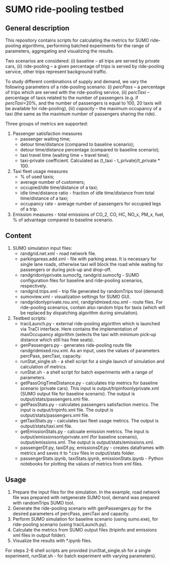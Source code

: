 # SUMO ride-pooling testbed

## General description

This repository contains scripts for calculating the metrics for SUMO ride-pooling algorithms, performing batched experiments for the range of parameters, aggregating and visualizing the results. 

Two scenarios are considered: (i) baseline – all trips are served by private cars, (ii) ride-pooling – a given percentage of trips is served by ride-pooling service, other trips represent background traffic.

To study different combinations of supply and demand, we vary the following parameters of a ride-pooling scenario: (i) *percPass* – a percentage of trips which are served with the ride-pooling service, (ii) *percTaxi* – percentage of taxis related to the number of passengers (e.g. if *percTaxi*=20%, and the number of passengers is equal to 100, 20 taxis will be available for ride-pooling), (iii) *capacity* – the maximum occupancy of a taxi (the same as the maximum number of passengers sharing the ride).

Three groups of metrics are supported:
1. Passenger satisfaction measures
   * passenger waiting time;
   * detour time/distance (compared to baseline scenario);
   * detour time/distance percentage (compared to baseline scenario);
   * taxi travel time (waiting time + travel time);
   * taxi-private coefficient. Calculated as (t_taxi - t_private)/t_private * 100.
2. Taxi fleet usage measures
    * % of used taxis;
    * average number of customers;
    * occupied/idle time/distance of a taxi;
    * idle time/distance ratio - fraction of idle time/distance from total time/distance of a taxi;
    * occupancy rate - average number of passengers for occupied legs of a trip.
5. Emission measures - total emissions of CO_2, CO, HC, NO_x, PM_x, fuel, % of advantage compared to baseline scenario.

## Content
1. SUMO simulation input files:
   * randgrid.net.xml - road network file.
   * parkingareas.add.xml - file with parking areas. It is necessary for single lane roads, otherwise taxi will block the road while waiting for passengers or during pick-up and drop-off.
   * randgridonlyprivate.sumocfg, randgrid.sumocfg - SUMO configuration files for baseline and ride-pooling scenarios, respectively.
   * randgrid.trips.xml - trip file generated by randomTrips tool (demand)
   * sumoview.xml - visualization settings for SUMO GUI.
   * randgridonlyprivate.rou.xml, randgridmixed.rou.xml - route files. For ride-pooling scenarios, contain also random trips for taxis (which will be replaced by dispatching algorithm during simulation).
2. Testbed scripts:
   * traciLaunch.py - external ride-pooling algorithm which is launched via TraCI interface. Here contains the implementation of maxOccupancy algorithm (selects the taxi with minimum pick-up distance which still has free seats).
   * genPassengers.py - generates ride-pooling route file randgridmixed.rou.xml. As an input, uses the values of parameters percPass, percTaxi, capacity.
   * runStat_single.sh - a shell script for a single launch of simulation and calculation of metrics.
   * runStat.sh - a shell script for batch experiments with a range of parameters.
   * getPassOrigTimeDistance.py - calculates trip metrics for baseline scenario (private cars). This input is output/tripinfoonlyprivate.xml (SUMO output file for baseline scenario). The output is output/stats/passengers.xml file.
   * getPassStats.py - calculates passengers satisfaction metrics. The input is output/tripinfo.xml file. The output is output/stats/passengers.xml file.
   * getTaxiStats.py - calculates taxi fleet usage metrics. The output is output/stats/taxi.xml file.
   * getEmissionStats.py - calcuate emission metrics. The input is output/emissionsonlyprivate.xml (for baseline scenario), output/emissions.xml. The output is output/stats/emissions.xml.
   * passengerDf.py, taxiDf.py, emissionsDf.py - creates dataframes with metrics and saves it to *.csv files in output/stats folder.
   * passengerStats.ipynb, taxiStats.ipynb, emissionStats.ipynb - Python notebooks for plotting the values of metrics from xml files.

## Usage
1. Prepare the input files for the simulation. In the example, road network file was prepared with netgenerate SUMO tool, demand was prepared with randomTrips SUMO tool.
2. Generate the ride-pooling scenario with genPassengers.py for the desired parameters of percPass, percTaxi and capacity.
3. Perform SUMO simulation for baseline scenario (using sumo.exe), for ride-pooling scenario (using traciLaunch.py).
4. Calculate the metrics from SUMO output files (tripinfo and emissions xml files in output folder).
5. Visualize the results with *.ipynb files.

For steps 2-6 shell scripts are provided (runStat_single.sh for a single experiment, runStat.sh - for batch experiment with varying parameters).

